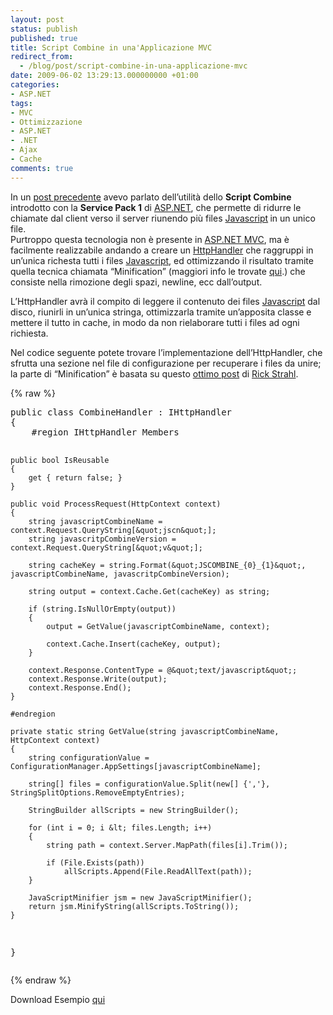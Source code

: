 ```yaml
---
layout: post
status: publish
published: true
title: Script Combine in una'Applicazione MVC
redirect_from: 
  - /blog/post/script-combine-in-una-applicazione-mvc
date: 2009-06-02 13:29:13.000000000 +01:00
categories:
- ASP.NET
tags:
- MVC
- Ottimizzazione
- ASP.NET
- .NET
- Ajax
- Cache
comments: true
---
```

<p>In un <a target="_blank" href="http://imperugo.tostring.it/Blog/Post/ASP-Combine">post precedente</a> avevo parlato dell&rsquo;utilit&agrave; dello <strong>Script Combine</strong> introdotto con la <strong>Service Pack 1</strong> di <a rel="nofollow" target="_blank" href="http://www.asp.net">ASP.NET</a>, che permette di ridurre le chiamate dal client verso il server riunendo pi&ugrave; files <a rel="nofollow" target="_blank" href="http://en.wikipedia.org/wiki/Javascript_">Javascript</a><strong> </strong>in un unico file. <br />
Purtroppo questa tecnologia non &egrave; presente in <a rel="nofollow" target="_blank" href="http://www.asp.net/mvc">ASP.NET MVC</a>, ma &egrave; facilmente realizzabile andando a creare un <a rel="nofollow" target="_blank" href="http://msdn.microsoft.com/en-us/library/5c67a8bd%28VS.71%29.aspx">HttpHandler</a> che raggruppi in un&rsquo;unica richesta tutti i files <a rel="nofollow" target="_blank" href="http://en.wikipedia.org/wiki/Javascript_">Javascript</a>, ed ottimizzando il risultato tramite quella tecnica chiamata &ldquo;Minification&rdquo; (maggiori info le trovate <a target="_blank" href="http://blogs.ugidotnet.org/marcom/archive/2009/06/01/quotminificarequot-i-javascript.aspx">qui</a>.) che consiste nella rimozione degli spazi, newline, ecc dall&rsquo;output.</p>
<p>L&rsquo;HttpHandler avr&agrave; il compito di leggere il contenuto dei files <a rel="nofollow" target="_blank" href="http://en.wikipedia.org/wiki/Javascript_">Javascript</a> dal disco, riunirli in un&rsquo;unica stringa, ottimizzarla tramite un&rsquo;apposita classe e mettere il tutto in cache, in modo da non rielaborare tutti i files ad ogni richiesta.</p>
<p>Nel codice seguente potete trovare l&rsquo;implementazione dell&rsquo;HttpHandler, che sfrutta una sezione nel file di configurazione per recuperare i files da unire; la parte di &ldquo;Minification&rdquo; &egrave; basata su questo <a rel="nofollow" target="_blank" href="http://www.west-wind.com/Weblog/posts/196267.aspx">ottimo post</a> di <a rel="nofollow" target="_blank" href="http://www.west-wind.com/Weblog/default.aspx">Rick Strahl</a>.</p>
{% raw %}<pre class="brush: csharp; ruler: true;">
public class CombineHandler : IHttpHandler
{
    #region IHttpHandler Members

    public bool IsReusable
    {
        get { return false; }
    }

    public void ProcessRequest(HttpContext context)
    {
        string javascriptCombineName = context.Request.QueryString[&quot;jscn&quot;];
        string javascritpCombineVersion = context.Request.QueryString[&quot;v&quot;];

        string cacheKey = string.Format(&quot;JSCOMBINE_{0}_{1}&quot;, javascriptCombineName, javascritpCombineVersion);

        string output = context.Cache.Get(cacheKey) as string;

        if (string.IsNullOrEmpty(output))
        {
            output = GetValue(javascriptCombineName, context);

            context.Cache.Insert(cacheKey, output);
        }

        context.Response.ContentType = @&quot;text/javascript&quot;;
        context.Response.Write(output);
        context.Response.End();
    }

    #endregion

    private static string GetValue(string javascriptCombineName, HttpContext context)
    {
        string configurationValue = ConfigurationManager.AppSettings[javascriptCombineName];

        string[] files = configurationValue.Split(new[] {','}, StringSplitOptions.RemoveEmptyEntries);

        StringBuilder allScripts = new StringBuilder();

        for (int i = 0; i &lt; files.Length; i++)
        {
            string path = context.Server.MapPath(files[i].Trim());

            if (File.Exists(path))
                allScripts.Append(File.ReadAllText(path));
        }

        JavaScriptMinifier jsm = new JavaScriptMinifier();
        return jsm.MinifyString(allScripts.ToString());
    }
}</pre>{% endraw %}
<div id="scid:fb3a1972-4489-4e52-abe7-25a00bb07fdf:c8174e7e-362c-439e-aaa7-629b7c6a47b6" class="wlWriterEditableSmartContent" style="padding-bottom: 0px; margin: 0px; padding-left: 0px; padding-right: 0px; display: inline; float: none; padding-top: 0px">
<p>Download Esempio <a target="_blank" href="http://imperugo.tostring.it/Content/Uploaded/image/ScriptCombineMVC.rar">qui</a></p>
</div>

